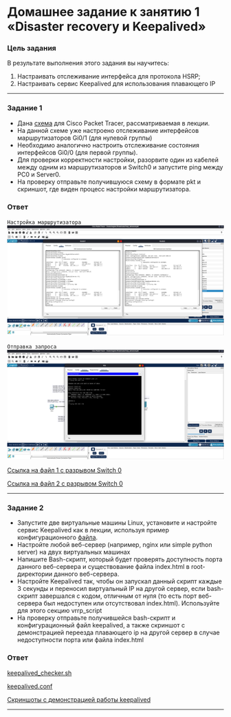 # Домашнее задание к занятию 1 «Disaster recovery и Keepalived»

### Цель задания
В результате выполнения этого задания вы научитесь:
1. Настраивать отслеживание интерфейса для протокола HSRP;
2. Настраивать сервис Keepalived для использования плавающего IP


------


### Задание 1
- Дана [схема](1/hsrp_advanced.pkt) для Cisco Packet Tracer, рассматриваемая в лекции.
- На данной схеме уже настроено отслеживание интерфейсов маршрутизаторов Gi0/1 (для нулевой группы)
- Необходимо аналогично настроить отслеживание состояния интерфейсов Gi0/0 (для первой группы).
- Для проверки корректности настройки, разорвите один из кабелей между одним из маршрутизаторов и Switch0 и запустите ping между PC0 и Server0.
- На проверку отправьте получившуюся схему в формате pkt и скриншот, где виден процесс настройки маршрутизатора.

### Ответ
`Настройка маршрутизатора`
![Настройка маршрутизатора](https://github.com/SeSloup/Disaster-recovery-Keepalived/blob/main/task1/screenshots/Screenshot%20from%202024-05-19%2019-17-30.png)

`Отправка запроса`
![Отправка запроса](https://github.com/SeSloup/Disaster-recovery-Keepalived/blob/main/task1/screenshots/Screenshot%20from%202024-05-19%2019-17-59.png)

[Ссылка на файл 1 с разрывом Switch 0](https://github.com/SeSloup/Disaster-recovery-Keepalived/blob/main/task1/hsrp_advanced_answer_01.pkt)

[Ссылка на файл 2 с разрывом Switch 0](https://github.com/SeSloup/Disaster-recovery-Keepalived/blob/main/task1/hsrp_advanced_answer_02.pkt)



------


### Задание 2
- Запустите две виртуальные машины Linux, установите и настройте сервис Keepalived как в лекции, используя пример конфигурационного [файла](1/keepalived-simple.conf).
- Настройте любой веб-сервер (например, nginx или simple python server) на двух виртуальных машинах
- Напишите Bash-скрипт, который будет проверять доступность порта данного веб-сервера и существование файла index.html в root-директории данного веб-сервера.
- Настройте Keepalived так, чтобы он запускал данный скрипт каждые 3 секунды и переносил виртуальный IP на другой сервер, если bash-скрипт завершался с кодом, отличным от нуля (то есть порт веб-сервера был недоступен или отсутствовал index.html). Используйте для этого секцию vrrp_script
- На проверку отправьте получившейся bash-скрипт и конфигурационный файл keepalived, а также скриншот с демонстрацией переезда плавающего ip на другой сервер в случае недоступности порта или файла index.html

### Ответ
[keepalived_checker.sh](https://github.com/SeSloup/Disaster-recovery-Keepalived/blob/main/task2/keepalived_checker.sh)

[keepalived.conf](https://github.com/SeSloup/Disaster-recovery-Keepalived/blob/main/task2/keepalived.conf)

[Скриншоты с демонстрацией работы keepalived](https://github.com/SeSloup/Disaster-recovery-Keepalived/tree/main/task2/screens)

------

